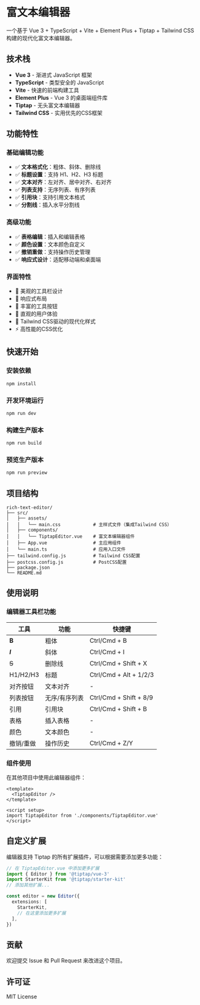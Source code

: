 # 富文本编辑器

一个基于 Vue 3 + TypeScript + Vite + Element Plus + Tiptap + Tailwind CSS 构建的现代化富文本编辑器。

## 技术栈

- **Vue 3** - 渐进式 JavaScript 框架
- **TypeScript** - 类型安全的 JavaScript
- **Vite** - 快速的前端构建工具
- **Element Plus** - Vue 3 的桌面端组件库
- **Tiptap** - 无头富文本编辑器
- **Tailwind CSS** - 实用优先的CSS框架

## 功能特性

### 基础编辑功能
- ✅ **文本格式化**：粗体、斜体、删除线
- ✅ **标题设置**：支持 H1、H2、H3 标题
- ✅ **文本对齐**：左对齐、居中对齐、右对齐
- ✅ **列表支持**：无序列表、有序列表
- ✅ **引用块**：支持引用文本格式
- ✅ **分割线**：插入水平分割线

### 高级功能
- ✅ **表格编辑**：插入和编辑表格
- ✅ **颜色设置**：文本颜色自定义
- ✅ **撤销重做**：支持操作历史管理
- ✅ **响应式设计**：适配移动端和桌面端

### 界面特性
- 🎨 美观的工具栏设计
- 📱 响应式布局
- 🔧 丰富的工具按钮
- 🎯 直观的用户体验
- 🌈 Tailwind CSS驱动的现代化样式
- ⚡ 高性能的CSS优化

## 快速开始

### 安装依赖

```bash
npm install
```

### 开发环境运行

```bash
npm run dev
```

### 构建生产版本

```bash
npm run build
```

### 预览生产版本

```bash
npm run preview
```

## 项目结构

```
rich-text-editor/
├── src/
│   ├── assets/
│   │   └── main.css            # 主样式文件（集成Tailwind CSS）
│   ├── components/
│   │   └── TiptapEditor.vue    # 富文本编辑器组件
│   ├── App.vue                 # 主应用组件
│   └── main.ts                 # 应用入口文件
├── tailwind.config.js          # Tailwind CSS配置
├── postcss.config.js           # PostCSS配置
├── package.json
└── README.md
```

## 使用说明

### 编辑器工具栏功能

| 工具 | 功能 | 快捷键 |
|------|------|--------|
| **B** | 粗体 | Ctrl/Cmd + B |
| ***I*** | 斜体 | Ctrl/Cmd + I |
| ~~S~~ | 删除线 | Ctrl/Cmd + Shift + X |
| H1/H2/H3 | 标题 | Ctrl/Cmd + Alt + 1/2/3 |
| 对齐按钮 | 文本对齐 | - |
| 列表按钮 | 无序/有序列表 | Ctrl/Cmd + Shift + 8/9 |
| 引用 | 引用块 | Ctrl/Cmd + Shift + B |
| 表格 | 插入表格 | - |
| 颜色 | 文本颜色 | - |
| 撤销/重做 | 操作历史 | Ctrl/Cmd + Z/Y |

### 组件使用

在其他项目中使用此编辑器组件：

```vue
<template>
  <TiptapEditor />
</template>

<script setup>
import TiptapEditor from './components/TiptapEditor.vue'
</script>
```

## 自定义扩展

编辑器支持 Tiptap 的所有扩展插件，可以根据需要添加更多功能：

```typescript
// 在 TiptapEditor.vue 中添加更多扩展
import { Editor } from '@tiptap/vue-3'
import StarterKit from '@tiptap/starter-kit'
// 添加其他扩展...

const editor = new Editor({
  extensions: [
    StarterKit,
    // 在这里添加更多扩展
  ],
})
```

## 贡献

欢迎提交 Issue 和 Pull Request 来改进这个项目。

## 许可证

MIT License
